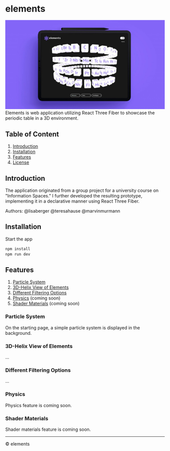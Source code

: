 # elements

![image](./docs/elements.jpg)
Elements is web application utilizing React Three Fiber to showcase the periodic table in a 3D environment.

## Table of Content

1. [Introduction](#introduction)
2. [Installation](#installation)
3. [Features](#features)
4. [License](#license)

## Introduction

The application originated from a group project for a university course on "Information Spaces." I further developed the resulting prototype, implementing it in a declarative manner using React Three Fiber.

Authors: @lisaberger @teresahause @marvinmurmann

## Installation

Start the app

```bash
npm install
npm run dev
```

## Features

1. [Particle System](#particle-system)
2. [3D-Helix View of Elements](#3d-helix-view-of-elements)
3. [Different Filtering Options](#different-filtering-options)
4. [Physics](#physics) (coming soon)
5. [Shader Materials](#shader-materials) (coming soon)

### Particle System

On the starting page, a simple particle system is displayed in the background.

### 3D-Helix View of Elements

...

### Different Filtering Options

...

### Physics

Physics feature is coming soon.

### Shader Materials

Shader materials feature is coming soon.

<hr />

&copy; elements
